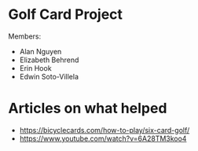 # Golf Card Project


Members:
- Alan Nguyen
- Elizabeth Behrend
- Erin Hook
- Edwin Soto-Villela

# Articles on what helped
- https://bicyclecards.com/how-to-play/six-card-golf/
- https://www.youtube.com/watch?v=6A28TM3koo4
